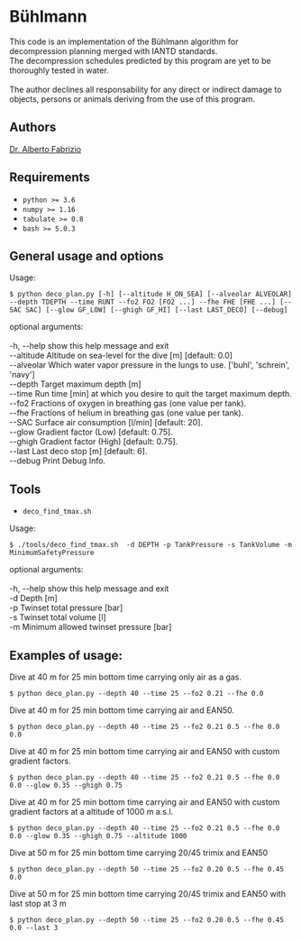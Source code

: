 # Bühlmann
This code is an implementation of the Bühlmann algorithm for decompression planning merged with IANTD standards. <br>
The decompression schedules predicted by this program are yet to be thoroughly tested in water. <br>
<br>
The author declines all responsability for any direct or indirect damage to objects, persons or animals deriving from the use of this program. <br>

## Authors
[Dr. Alberto Fabrizio](https://www.linkedin.com/in/alberto-fabrizio-03151b207/)

## Requirements

* `python >= 3.6`
* `numpy >= 1.16`
* `tabulate >= 0.8`
* `bash >= 5.0.3`

## General usage and options
Usage:
```
$ python deco_plan.py [-h] [--altitude H_ON_SEA] [--alveolar ALVEOLAR] --depth TDEPTH --time RUNT --fo2 FO2 [FO2 ...] --fhe FHE [FHE ...] [--SAC SAC] [--glow GF_LOW] [--ghigh GF_HI] [--last LAST_DECO] [--debug]
```

optional arguments: <br>
<br>
  -h, --help           show this help message and exit <br>
  --altitude  Altitude on sea-level for the dive \[m\] \[default: 0.0\] <br>
  --alveolar  Which water vapor pressure in the lungs to use. \['buhl', 'schrein', 'navy'\] <br>
  --depth  Target maximum depth \[m\] <br>
  --time Run time [min] at which you desire to quit the target maximum depth. <br>
  --fo2 Fractions of oxygen in breathing gas (one value per tank). <br>
  --fhe Fractions of helium in breathing gas (one value per tank). <br>
  --SAC Surface air consumption \[l/min\] \[default: 20\]. <br>
  --glow Gradient factor (Low) [default: 0.75]. <br>
  --ghigh Gradient factor (High) [default: 0.75]. <br>
  --last Last deco stop \[m\] \[default: 6\]. <br>
  --debug Print Debug Info. <br>

## Tools

* `deco_find_tmax.sh`

Usage:
```
$ ./tools/deco_find_tmax.sh  -d DEPTH -p TankPressure -s TankVolume -m MinimumSafetyPressure
```
optional arguments: <br>
<br>
 -h, --help show this help message and exit <br>
 -d Depth [m] <br>
 -p Twinset total pressure [bar] <br>
 -s Twinset total volume [l] <br>
 -m Minimum allowed twinset pressure [bar] <br>


## Examples of usage:

Dive at 40 m for 25 min bottom time carrying only air as a gas.

```
$ python deco_plan.py --depth 40 --time 25 --fo2 0.21 --fhe 0.0
```

Dive at 40 m for 25 min bottom time carrying air and EAN50.

```
$ python deco_plan.py --depth 40 --time 25 --fo2 0.21 0.5 --fhe 0.0 0.0
```

Dive at 40 m for 25 min bottom time carrying air and EAN50 with custom gradient factors.

```
$ python deco_plan.py --depth 40 --time 25 --fo2 0.21 0.5 --fhe 0.0 0.0 --glow 0.35 --ghigh 0.75
```

Dive at 40 m for 25 min bottom time carrying air and EAN50 with custom gradient factors at a altitude of 1000 m a.s.l.

```
$ python deco_plan.py --depth 40 --time 25 --fo2 0.21 0.5 --fhe 0.0 0.0 --glow 0.35 --ghigh 0.75 --altitude 1000
```

Dive at 50 m for 25 min bottom time carrying 20/45 trimix and EAN50

```
$ python deco_plan.py --depth 50 --time 25 --fo2 0.20 0.5 --fhe 0.45 0.0 
```

Dive at 50 m for 25 min bottom time carrying 20/45 trimix and EAN50 with last stop at 3 m


```
$ python deco_plan.py --depth 50 --time 25 --fo2 0.20 0.5 --fhe 0.45 0.0 --last 3
```

